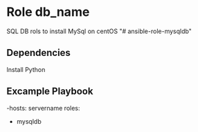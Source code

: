 
Role db_name
=============

SQL DB rols to install MySql on centOS
  "# ansible-role-mysqldb" 

Dependencies
-------------

Install Python

Excample Playbook
-----------------
-hosts: servername
 roles:
   - mysqldb
